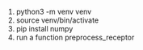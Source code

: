 1. python3 -m venv venv
2. source venv/bin/activate
4. pip install numpy
5. run a function preprocess_receptor
